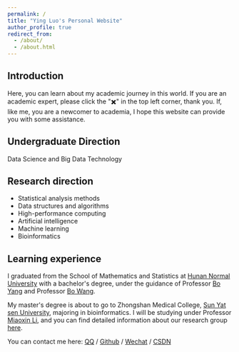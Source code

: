 ```yaml
---
permalink: /
title: "Ying Luo's Personal Website"
author_profile: true
redirect_from: 
  - /about/
  - /about.html
---
```


## **Introduction**

Here, you can learn about my academic journey in this world.
If you are an academic expert, please click the "✖️" in the top left corner, thank you.
If, like me, you are a newcomer to academia, I hope this website can provide you with some assistance.

## **Undergraduate Direction**
Data Science and Big Data Technology

## **Research direction**
  * Statistical analysis methods
  * Data structures and algorithms
  * High-performance computing
  * Artificial intelligence
  * Machine learning
  * Bioinformatics

## **Learning experience**

I graduated from the School of Mathematics and Statistics at [Hunan Normal University](https://www.hunnu.edu.cn/) with a bachelor's degree, under the guidance of Professor [Bo Yang](https://gsy.hunnu.edu.cn/info/1071/2383.htm) and Professor [Bo Wang](https://mc.hunnu.edu.cn/info/1665/4957.htm).

My master's degree is about to go to Zhongshan Medical College, [Sun Yat sen University](https://www.sysu.edu.cn/), majoring in bioinformatics. I will be studying under Professor [Miaoxin Li](https://zssom.sysu.edu.cn/zh-hans/teacher/472), and you can find detailed information about our research group [here](http://pmglab.top/).

You can contact me here:  [QQ](../images/qq.jpg) / [Github](https://github.com/yingluo2002) / [Wechat](../images/wechat.jpg) / [CSDN](https://blog.csdn.net/sixibiheye)



